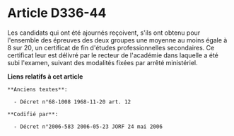 # Article D336-44

Les candidats qui ont été ajournés reçoivent, s'ils ont obtenu pour l'ensemble des épreuves des deux groupes une moyenne au
moins égale à 8 sur 20, un certificat de fin d'études professionnelles secondaires. Ce certificat leur est délivré par le
recteur de l'académie dans laquelle a été subi l'examen, suivant des modalités fixées par arrêté ministériel.

**Liens relatifs à cet article**

	**Anciens textes**:

	  - Décret n°68-1008 1968-11-20 art. 12

	**Codifié par**:

	  - Décret n°2006-583 2006-05-23 JORF 24 mai 2006
